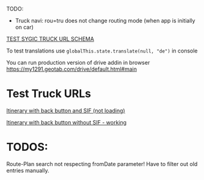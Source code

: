 TODO:
* Truck navi: rou=tru does not change routing mode (when app is initially on car)


[TEST SYGIC TRUCK URL SCHEMA](http://com.sygic.aura//coordinate%7C17.33538055419922%7C48.141998291015625%7Cdrive&&&truckSettings%7Cwei=20000%7Caxl=5000%7Clen=10000%7Cwid=2500%7Chei=3000%7Crou=tru)


To test translations use ```globalThis.state.translate(null, "de")``` in console

You can run production version of drive addin in browser https://my1291.geotab.com/drive/default.html#main


# Test Truck URLs

[Itinerary with back button and SIF (not loading)](com.sygic.aura://routeimport|%7B%22version%22%3A%223.1%22%2C%22directives%22%3A%7B%22vehicleType%22%3A%22truck%22%2C%22routeComputeType%22%3A%22truck%22%7D%2C%22vehicleRestrictions%22%3A%7B%22weight%22%3A%2216000%22%2C%22totalLength%22%3A%2212000%22%2C%22width%22%3A%224000%22%2C%22height%22%3A%225000%22%7D%2C%22routeParts%22%3A%5B%7B%22waypointFrom%22%3A%7B%22lat%22%3A48.314870834350586%2C%22lon%22%3A18.087636947631836%2C%22type%22%3A%22via%22%7D%2C%22waypointTo%22%3A%7B%22lat%22%3A48.13605308532715%2C%22lon%22%3A18.159451484680176%2C%22type%22%3A%22via%22%7D%7D%2C%7B%22waypointFrom%22%3A%7B%22lat%22%3A48.13605308532715%2C%22lon%22%3A18.159451484680176%2C%22type%22%3A%22via%22%7D%2C%22waypointTo%22%3A%7B%22lat%22%3A48.46951866149902%2C%22lon%22%3A18.702251434326172%2C%22type%22%3A%22via%22%7D%7D%2C%7B%22waypointFrom%22%3A%7B%22lat%22%3A48.46951866149902%2C%22lon%22%3A18.702251434326172%2C%22type%22%3A%22via%22%7D%2C%22waypointTo%22%3A%7B%22lat%22%3A48.656890869140625%2C%22lon%22%3A18.49929141998291%2C%22type%22%3A%22via%22%7D%7D%2C%7B%22waypointFrom%22%3A%7B%22lat%22%3A48.656890869140625%2C%22lon%22%3A18.49929141998291%2C%22type%22%3A%22via%22%7D%2C%22waypointTo%22%3A%7B%22lat%22%3A48.22615051269531%2C%22lon%22%3A18.519328117370605%2C%22type%22%3A%22via%22%7D%7D%2C%7B%22waypointFrom%22%3A%7B%22lat%22%3A48.22615051269531%2C%22lon%22%3A18.519328117370605%2C%22type%22%3A%22via%22%7D%2C%22waypointTo%22%3A%7B%22lat%22%3A48.10638427734375%2C%22lon%22%3A18.156821250915527%2C%22type%22%3A%22finish%22%7D%7D%5D%7D|sif&&&back_button|com.geotab.androidCheckmate)

[Itinerary with back button without SIF - working](com.sygic.aura://routeimport|%7B%22version%22%3A%223.1%22%2C%22directives%22%3A%7B%22vehicleType%22%3A%22truck%22%2C%22routeComputeType%22%3A%22truck%22%7D%2C%22vehicleRestrictions%22%3A%7B%22weight%22%3A%2216000%22%2C%22totalLength%22%3A%2212000%22%2C%22width%22%3A%224000%22%2C%22height%22%3A%225000%22%7D%2C%22routeParts%22%3A%5B%7B%22waypointFrom%22%3A%7B%22lat%22%3A48.314870834350586%2C%22lon%22%3A18.087636947631836%2C%22type%22%3A%22via%22%7D%2C%22waypointTo%22%3A%7B%22lat%22%3A48.13605308532715%2C%22lon%22%3A18.159451484680176%2C%22type%22%3A%22via%22%7D%7D%2C%7B%22waypointFrom%22%3A%7B%22lat%22%3A48.13605308532715%2C%22lon%22%3A18.159451484680176%2C%22type%22%3A%22via%22%7D%2C%22waypointTo%22%3A%7B%22lat%22%3A48.46951866149902%2C%22lon%22%3A18.702251434326172%2C%22type%22%3A%22via%22%7D%7D%2C%7B%22waypointFrom%22%3A%7B%22lat%22%3A48.46951866149902%2C%22lon%22%3A18.702251434326172%2C%22type%22%3A%22via%22%7D%2C%22waypointTo%22%3A%7B%22lat%22%3A48.656890869140625%2C%22lon%22%3A18.49929141998291%2C%22type%22%3A%22via%22%7D%7D%2C%7B%22waypointFrom%22%3A%7B%22lat%22%3A48.656890869140625%2C%22lon%22%3A18.49929141998291%2C%22type%22%3A%22via%22%7D%2C%22waypointTo%22%3A%7B%22lat%22%3A48.22615051269531%2C%22lon%22%3A18.519328117370605%2C%22type%22%3A%22via%22%7D%7D%2C%7B%22waypointFrom%22%3A%7B%22lat%22%3A48.22615051269531%2C%22lon%22%3A18.519328117370605%2C%22type%22%3A%22via%22%7D%2C%22waypointTo%22%3A%7B%22lat%22%3A48.10638427734375%2C%22lon%22%3A18.156821250915527%2C%22type%22%3A%22finish%22%7D%7D%5D%7D&&&back_button|com.geotab.androidCheckmate)


# TODOS: 
Route-Plan search not respecting fromDate parameter! Have to filter out old entries manually.
